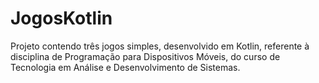 # JogosKotlin
Projeto contendo três jogos simples, desenvolvido em Kotlin, referente à disciplina de Programação para Dispositivos Móveis, do curso de Tecnologia em Análise e Desenvolvimento de Sistemas.
